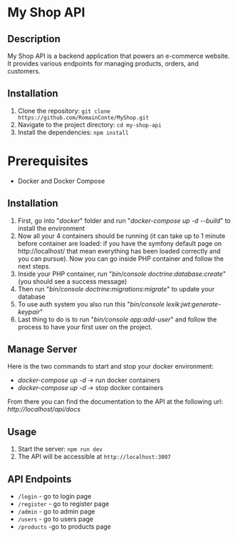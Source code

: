 # My Shop API

## Description
My Shop API is a backend application that powers an e-commerce website. It provides various endpoints for managing products, orders, and customers.

## Installation
1. Clone the repository: `git clone https://github.com/RomainConte/MyShop.git`
2. Navigate to the project directory: `cd my-shop-api`
3. Install the dependencies: `npm install`

# Prerequisites

- Docker and Docker Compose

## Installation

1) First, go into "*docker*" folder and run "*docker-compose up -d --build*" to install the environment
2) Now all your 4 containers should be running (it can take up to 1 minute before container are loaded: if you have the symfony default page on http://localhost/ that mean everything has been loaded correctly and you can pursue). Now you can go inside PHP container and follow the next steps.
3) Inside your PHP container, run "*bin/console doctrine:database:create*" (you should see a success message)
4) Then run "*bin/console doctrine:migrations:migrate*" to update your database
5) To use auth system you also run this "*bin/console lexik:jwt:generate-keypair*"
6) Last thing to do is to run "*bin/console app:add-user*" and follow the process to have your first user on the project.

## Manage Server

Here is the two commands to start and stop your docker environment:

- *docker-compose up -d* -> run docker containers
- *docker-compose up -d* -> stop docker containers

From there you can find the documentation to the API at the following url: *http://localhost/api/docs*

## Usage
1. Start the server: `npm run dev`
2. The API will be accessible at `http://localhost:3007`

## API Endpoints
- `/login` - go to login page 
- `/register` - go to register page
- `/admin` - go to admin page
- `/users` - go to users page
- `/products` -go to products page 


